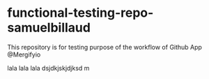 # functional-testing-repo-samuelbillaud

This repository is for testing purpose of the workflow of Github App @Mergifyio


lala lala lala
dsjdkjskjdjksd
m
